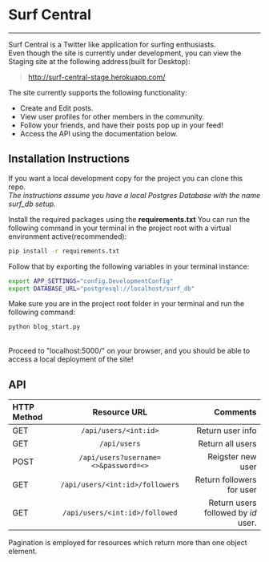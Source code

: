 # Surf Central
<hr>


Surf Central is a Twitter like application for surfing enthusiasts.<br>
Even though the site is currently under development, you can view the Staging site at the following address(built for Desktop):
> http://surf-central-stage.herokuapp.com/

The site currently supports the following functionality:
- Create and Edit posts.
- View user profiles for other members in the community.
- Follow your friends, and have their posts pop up in your feed!
- Access the API using the documentation below.


## Installation Instructions

If you want a local development copy for the project you can clone this repo.<br>
_The instructions assume you have a local Postgres Database with the name surf_db setup._<br>

Install the required packages using the **requirements.txt**
You can run the following command in your terminal in the project root with a virtual environment active(recommended):<br>
```sh
pip install -r requirements.txt
```

Follow that by exporting the following variables in your terminal instance:<br>
```sh
export APP_SETTINGS="config.DevelopmentConfig"
export DATABASE_URL="postgresql://localhost/surf_db"
```

Make sure you are in the project root folder in your terminal and run the following command:

```sh
python blog_start.py
```
<br>
Proceed to "localhost:5000/" on your browser, and you should be able to access a local deployment of the site!

## API


| HTTP Method | Resource URL | Comments     |
| :---        |    :----:   |          ---: |
| GET         |`/api/users/<int:id>`| Return user info   |
| GET         |`/api/users`    | Return all users      |
| POST        |`/api/users?username=<>&password=<>`        | Reigster new user               |
| GET         |`/api/users/<int:id>/followers`            |Return followers for user               |
| GET         |`/api/users/<int:id>/followed`             |Return users followed by *id* user.               |

Pagination is employed for resources which return more than one object element.
